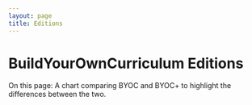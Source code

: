 ```yaml
---
layout: page
title: Editions
---
```


# BuildYourOwnCurriculum Editions

<p class="lead">On this page: A chart comparing BYOC and BYOC+ to highlight the differences between the two.</p>